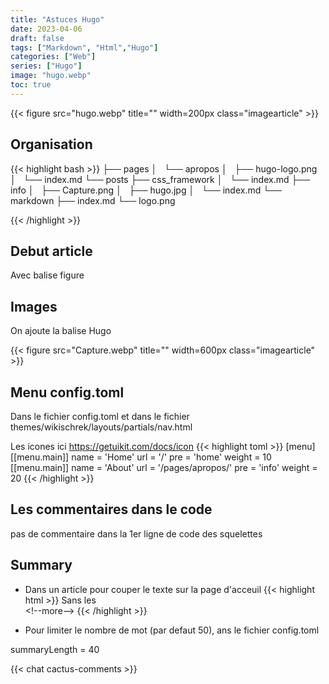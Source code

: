 ```yaml
---
title: "Astuces Hugo"
date: 2023-04-06
draft: false
tags: ["Markdown", "Html","Hugo"]
categories: ["Web"]
series: ["Hugo"]
image: "hugo.webp"
toc: true
---
```

{{< figure src="hugo.webp" title="" width=200px class="imagearticle" >}}

## Organisation
{{< highlight bash >}}
├── pages
│   └── apropos
│       ├── hugo-logo.png
│       └── index.md
└── posts
    ├── css_framework
    │   └── index.md
    ├── info
    │   ├── Capture.png
    │   ├── hugo.jpg
    │   └── index.md
    └── markdown
        ├── index.md
        └── logo.png

{{< /highlight >}}


## Debut article 
Avec balise figure

## Images
On ajoute la balise Hugo 

{{< figure src="Capture.webp" title="" width=600px class="imagearticle" >}}

## Menu config.toml

Dans le fichier config.toml et dans le fichier themes/wikischrek/layouts/partials/nav.html

Les icones ici https://getuikit.com/docs/icon
{{< highlight toml >}}
[menu]
[[menu.main]]
  name = 'Home'
  url = '/'
  pre = 'home'
  weight = 10
[[menu.main]]
  name = 'About'
  url = '/pages/apropos/'
  pre = 'info'
  weight = 20
{{< /highlight >}}

## Les commentaires dans le code
pas de commentaire <!-- --> dans la 1er ligne de code des squelettes

## Summary
- Dans un article pour couper le texte sur la page d'acceuil
{{< highlight html >}}
Sans les \
\<!--more--\>
{{< /highlight >}}

- Pour limiter le nombre de mot (par defaut 50), ans le fichier config.toml 

summaryLength = 40


{{< chat cactus-comments >}}

 
